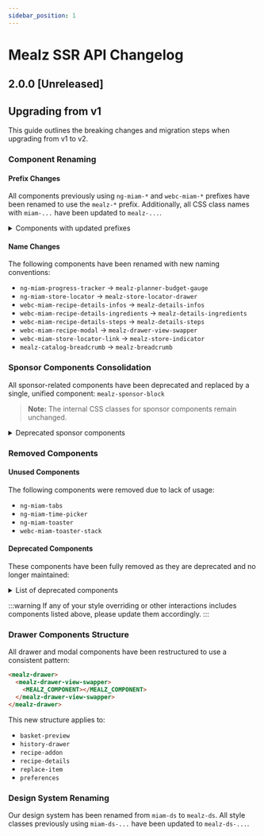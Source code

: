 ```yaml
---
sidebar_position: 1
---
```


# Mealz SSR API Changelog

## 2.0.0 [Unreleased]

## Upgrading from v1

This guide outlines the breaking changes and migration steps when upgrading from v1 to v2.

### Component Renaming

#### Prefix Changes

All components previously using `ng-miam-*` and `webc-miam-*` prefixes have been renamed to use the `mealz-*` prefix. Additionally, all CSS class names with `miam-...` have been updated to `mealz-...`.

<details>
<summary>Components with updated prefixes</summary>

- `ng-miam-no-pos-selected` → `mealz-no-pos-selected`
- `ng-miam-products-picker` → `mealz-products-picker`
- `ng-miam-slider-tabs` → `mealz-slider-tabs`
- `ng-miam-replace-item` → `mealz-replace-item`
- `webc-miam-basket-transfer-modal` → `mealz-basket-transfer-modal`
- `webc-miam-last-order-modal` → `mealz-last-order-modal`
- `webc-miam-no-supplier-onboarding` → `mealz-no-supplier-onboarding`// TODO Has been removed in v2 ?
- `webc-miam-recipe-addon` → `mealz-recipe-addon`
- `webc-miam-recipe-details` → `mealz-recipe-details`

</details>

#### Name Changes

The following components have been renamed with new naming conventions:

- `ng-miam-progress-tracker` → `mealz-planner-budget-gauge`
- `ng-miam-store-locator` → `mealz-store-locator-drawer`
- `webc-miam-recipe-details-infos` → `mealz-details-infos`
- `webc-miam-recipe-details-ingredients` → `mealz-details-ingredients`
- `webc-miam-recipe-details-steps` → `mealz-details-steps`
- `webc-miam-recipe-modal` → `mealz-drawer-view-swapper`
- `webc-miam-store-locator-link` → `mealz-store-indicator`
- `mealz-catalog-breadcrumb` → `mealz-breadcrumb`

### Sponsor Components Consolidation

All sponsor-related components have been deprecated and replaced by a single, unified component: `mealz-sponsor-block`

> **Note:** The internal CSS classes for sponsor components remain unchanged.

<details>
<summary>Deprecated sponsor components</summary>

- `ng-miam-sponsor-block-container`
- `ng-miam-sponsor-image-and-text-block`
- `ng-miam-sponsor-image-with-text-block`
- `ng-miam-sponsor-logo-block`
- `ng-miam-sponsor-picture-block`
- `ng-miam-sponsor-small-picture-block`
- `ng-miam-sponsor-small-text-block`
- `ng-miam-sponsor-small-title-block`
- `ng-miam-sponsor-text-and-image-block`
- `ng-miam-sponsor-text-block`
- `ng-miam-sponsor-title-block`

</details>

### Removed Components

#### Unused Components

The following components were removed due to lack of usage:

- `ng-miam-tabs`
- `ng-miam-time-picker`
- `ng-miam-toaster`
- `webc-miam-toaster-stack`

#### Deprecated Components

These components have been fully removed as they are deprecated and no longer maintained:

<details>
<summary>List of deprecated components</summary>

- `ng-miam-addon-link`
- `ng-miam-guests-dropdown`
- `ng-miam-meals-planner-basket-confirmation`
- `ng-miam-meals-planner-basket-preview`
- `ng-miam-meals-planner-catalog`
- `ng-miam-meals-planner-form`
- `ng-miam-meals-planner-result`
- `ng-miam-tooltipable-content`
- `webc-miam-basket-preview-block`
- `webc-miam-basket-preview-disabled`
- `webc-miam-basket-preview-line`
- `webc-miam-meals-planner`
- `webc-miam-recipes-history`
- `webc-miam-sponsor-storytelling`
- `webc-miam-warning-store-locator`

</details>

:::warning
If any of your style overriding or other interactions includes components listed above, please update them accordingly.
:::

### Drawer Components Structure

All drawer and modal components have been restructured to use a consistent pattern:

```html
<mealz-drawer>
  <mealz-drawer-view-swapper>
    <MEALZ_COMPONENT></MEALZ_COMPONENT>
  </mealz-drawer-view-swapper>
</mealz-drawer>
```

This new structure applies to:
- `basket-preview`
- `history-drawer`
- `recipe-addon`
- `recipe-details`
- `replace-item`
- `preferences`

### Design System Renaming

Our design system has been renamed from `miam-ds` to `mealz-ds`. All style classes previously using `miam-ds-...` have been updated to `mealz-ds-...`.
